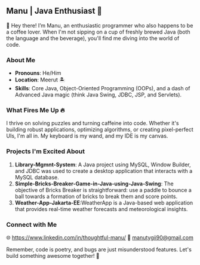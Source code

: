 ## Manu | Java Enthusiast 🚀

👋 Hey there! I’m Manu, an enthusiastic programmer who also happens to be a coffee lover. When I'm not sipping on a cup of freshly brewed Java (both the language and the beverage), you'll find me diving into the world of code.

### About Me

- **Pronouns**: He/Him
- **Location**: Meerut 🏝️
- **Skills**: Core Java, Object-Oriented Programming (OOPs), and a dash of Advanced Java magic (think Java Swing, JDBC, JSP, and Servlets).

### What Fires Me Up 🔥

I thrive on solving puzzles and turning caffeine into code. Whether it's building robust applications, optimizing algorithms, or creating pixel-perfect UIs, I'm all in. My keyboard is my wand, and my IDE is my canvas.

### Projects I'm Excited About

1. **Library-Mgmnt-System**: A Java project using MySQL, Window Builder, and JDBC was used to create a desktop application that interacts with a MySQL database.
2. **Simple-Bricks-Breaker-Game-in-Java-using-Java-Swing**: The objective of Bricks Breaker is straightforward: use a paddle to bounce a ball towards a formation of bricks to break them and score points.
3. **Weather-App-Jakarta-EE**:WeatherApp is a Java-based web application that provides real-time weather forecasts and meteorological insights.
### Connect with Me

🌐 https://www.linkedin.com/in/thoughtful-manu/
📧 manutygii90@gmail.com

Remember, code is poetry, and bugs are just misunderstood features. Let's build something awesome together! 🌟

